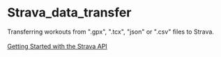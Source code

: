# Strava_data_transfer
Transferring workouts from ".gpx", ".tcx", "json" or ".csv" files to Strava.<br>
<br>
[Getting Started with the Strava API](https://developers.strava.com/docs/getting-started/)
